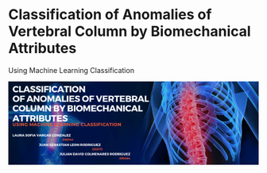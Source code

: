 # Classification of Anomalies of Vertebral Column by Biomechanical Attributes
Using Machine Learning Classification

![alt text](https://github.com/LaRola-vg/ProyectoIA/blob/master/ProjectIA.png)